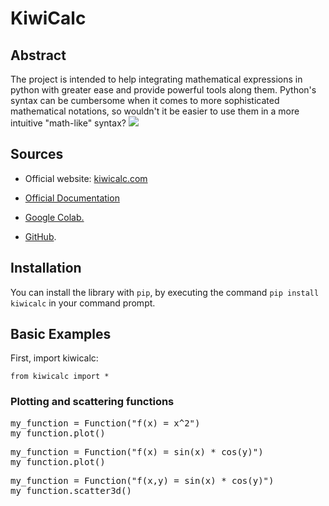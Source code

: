 <h1>KiwiCalc</h1>
<h2>Abstract</h2>
The project is intended to help integrating mathematical
expressions in python with greater ease and provide powerful
tools along them.
Python's syntax can be cumbersome when it comes to 
more sophisticated mathematical notations, so wouldn't it be easier to
use them in a more intuitive "math-like" syntax?


<img src="https://github.com/jonaprojects/kiwicalc/blob/main/kiwicalc_functions16x9.gif" >


<h2>Sources</h2>

* Official website: <a href="https://www.kiwicalc.com">kiwicalc.com</a>
  
* <a href="https://www.kiwicalc.com/documentation">Official Documentation </a>

* <a href="https://colab.research.google.com/drive/1x411iW1nczAp67YBfp55Erd-72Nd7k7Z?usp=sharing">Google Colab.</a>
* <a href="https://github.com/jonaprojects/kiwicalc">GitHub</a>.


<h2>Installation</h2>

You can install the library with <code>pip</code>, by executing the command <code>pip install kiwicalc</code> in your command prompt.
  
<h2>Basic Examples</h2>
First, import kiwicalc:

<code>from kiwicalc import *</code>
<h3>Plotting and scattering functions </h3>

<pre lang="python">
my_function = Function("f(x) = x^2")
my_function.plot()
</pre>

<pre lang="python">
my_function = Function("f(x) = sin(x) * cos(y)")
my_function.plot()
</pre>

<pre lang="python">
my_function = Function("f(x,y) = sin(x) * cos(y)")
my_function.scatter3d()
</pre>


  